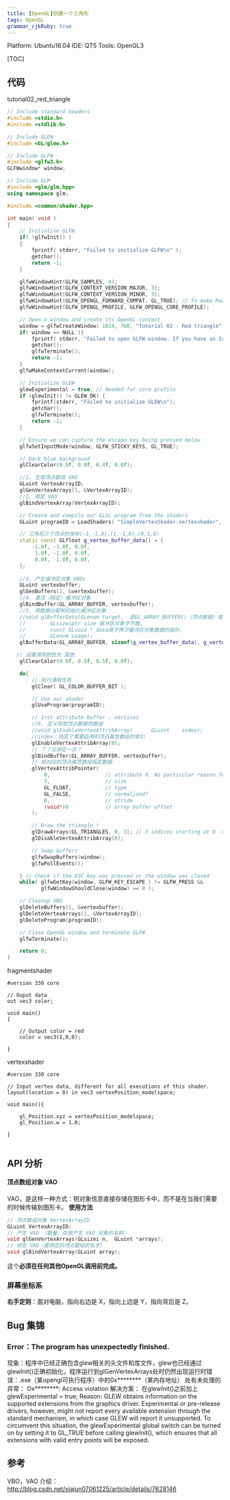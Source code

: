```yaml
---
title: [OpenGL]创建一个三角形
tags: OpenGL
grammar_cjkRuby: true
---
```

Platform: Ubuntu16.04
IDE: QT5
Tools: OpenGL3

[TOC]

## 代码
tutorial02_red_triangle
```cpp
// Include standard headers
#include <stdio.h>
#include <stdlib.h>

// Include GLEW
#include <GL/glew.h>

// Include GLFW
#include <glfw3.h>
GLFWwindow* window;

// Include GLM
#include <glm/glm.hpp>
using namespace glm;

#include <common/shader.hpp>

int main( void )
{
    // Initialise GLFW
    if( !glfwInit() )
    {
        fprintf( stderr, "Failed to initialize GLFW\n" );
        getchar();
        return -1;
    }

    glfwWindowHint(GLFW_SAMPLES, 4);
    glfwWindowHint(GLFW_CONTEXT_VERSION_MAJOR, 3);
    glfwWindowHint(GLFW_CONTEXT_VERSION_MINOR, 3);
    glfwWindowHint(GLFW_OPENGL_FORWARD_COMPAT, GL_TRUE); // To make MacOS happy; should not be needed
    glfwWindowHint(GLFW_OPENGL_PROFILE, GLFW_OPENGL_CORE_PROFILE);

    // Open a window and create its OpenGL context
    window = glfwCreateWindow( 1024, 768, "Tutorial 02 - Red triangle", NULL, NULL);
    if( window == NULL ){
        fprintf( stderr, "Failed to open GLFW window. If you have an Intel GPU, they are not 3.3 compatible. Try the 2.1 version of the tutorials.\n" );
        getchar();
        glfwTerminate();
        return -1;
    }
    glfwMakeContextCurrent(window);

    // Initialize GLEW
    glewExperimental = true; // Needed for core profile
    if (glewInit() != GLEW_OK) {
        fprintf(stderr, "Failed to initialize GLEW\n");
        getchar();
        glfwTerminate();
        return -1;
    }

    // Ensure we can capture the escape key being pressed below
    glfwSetInputMode(window, GLFW_STICKY_KEYS, GL_TRUE);

    // Dark blue background
    glClearColor(0.0f, 0.0f, 0.4f, 0.0f);

	//1. 生成顶点数组 VAO 
    GLuint VertexArrayID;
    glGenVertexArrays(1, &VertexArrayID);
    //2. 绑定 VAO
    glBindVertexArray(VertexArrayID);

    // Create and compile our GLSL program from the shaders
    GLuint programID = LoadShaders( "SimpleVertexShader.vertexshader", "SimpleFragmentShader.fragmentshader" );

	// 三角形三个顶点的坐标(-1,-1,0),(1,-1,0),(0,1,0)
    static const GLfloat g_vertex_buffer_data[] = {
        -1.0f, -1.0f, 0.0f,
         1.0f, -1.0f, 0.0f,
         0.0f,  1.0f, 0.0f,
    };
    
	//3. 产生缓冲区对象 VBOs 
    GLuint vertexbuffer;
    glGenBuffers(1, &vertexbuffer);
    //4. 激活（绑定）缓冲区对象
    glBindBuffer(GL_ARRAY_BUFFER, vertexbuffer);
    //5. 用数据分配和初始化缓冲区对象
    //void glBufferData(GLenum target,  是GL_ARRAY_BUFFER()（顶点数据）或GL_ELEMENT_ARRAY_BUFFER(索引数据)
    //        GLsizeiptr size 缓冲区对象字节数,
    //        const GLvoid * data用于拷贝缓冲区对象数据的指针,
    //        GLenum usage);
    glBufferData(GL_ARRAY_BUFFER, sizeof(g_vertex_buffer_data), g_vertex_buffer_data, GL_STATIC_DRAW);

   // 设置清除颜色为 蓝色
    glClearColor(0.0f, 0.5f, 0.5f, 0.0f); 

    do{
        // 执行清除任务
        glClear( GL_COLOR_BUFFER_BIT );

        // Use our shader
        glUseProgram(programID);

        // 1rst attribute buffer : vertices
        //6. 定义存放顶点数据的数组
        //void glEnableVertexAttribArray(      GLuint    index);
		//index：指定了需要启用的顶点属性数组的索引
        glEnableVertexAttribArray(0);
        // ？？又绑定一次？
        glBindBuffer(GL_ARRAY_BUFFER, vertexbuffer);
        // 给对应的顶点属性数组指定数据
        glVertexAttribPointer(
            0,                  // attribute 0. No particular reason for 0, but must match the layout in the shader.
            3,                  // size
            GL_FLOAT,           // type
            GL_FALSE,           // normalized?
            0,                  // stride
            (void*)0            // array buffer offset
        );

        // Draw the triangle !
        glDrawArrays(GL_TRIANGLES, 0, 3); // 3 indices starting at 0 -> 1 triangle
        glDisableVertexAttribArray(0);

        // Swap buffers
        glfwSwapBuffers(window);
        glfwPollEvents();

    } // Check if the ESC key was pressed or the window was closed
    while( glfwGetKey(window, GLFW_KEY_ESCAPE ) != GLFW_PRESS &&
           glfwWindowShouldClose(window) == 0 );

    // Cleanup VBO
    glDeleteBuffers(1, &vertexbuffer);
    glDeleteVertexArrays(1, &VertexArrayID);
    glDeleteProgram(programID);

    // Close OpenGL window and terminate GLFW
    glfwTerminate();

    return 0;
}

```
fragmentshader
```
#version 330 core

// Ouput data
out vec3 color;

void main()
{

	// Output color = red 
	color = vec3(1,0,0);

}
```
vertexshader
```
#version 330 core

// Input vertex data, different for all executions of this shader.
layout(location = 0) in vec3 vertexPosition_modelspace;

void main(){

    gl_Position.xyz = vertexPosition_modelspace;
    gl_Position.w = 1.0;

}


```

## API 分析
#### 顶点数组对象 VAO
VAO，是这样一种方式：把对象信息直接存储在图形卡中，而不是在当我们需要的时候传输到图形卡。
**使用方法**
```cpp
// 顶点数组对象 VertexArrayID
GLuint VertexArrayID;
// 产生 VAO （数量，存放产生 VAO 对象的名称）
void glGenVertexArrays(GLsizei n,  GLuint *arrays);
// 绑定 VAO（要绑定的顶点数组的名字）
void glBindVertexArray(GLuint array);
```
这个**必须在任何其他OpenGL调用前完成。**

### 屏幕坐标系
**右手定则**：面对电脑，指向右边是 X，指向上边是 Y，指向背后是 Z。


## Bug 集锦
### Error：The program has unexpectedly finished.
现象：程序中已经正确包含glew相关的头文件和库文件，glew也已经通过glewInit()正确初始化，程序运行到glGenVertexArrays处时仍然出现运行时错误：.exe（某opengl可执行程序）中的0x********（某内存地址） 处有未处理的异常： Ox********: Access violation
解决方案：
 在glewInit()之前加上glewExperimental = true;
Reason:
GLEW obtains information on the supported extensions from the graphics driver. Experimental or pre-release drivers, however, might not report every available extension through the standard mechanism, in which case GLEW will report it unsupported. To circumvent this situation, the glewExperimental global switch can be turned on by setting it to GL_TRUE before calling glewInit(), which ensures that all extensions with valid entry points will be exposed. 

###

##  参考
VBO，VAO 介绍：http://blog.csdn.net/xiajun07061225/article/details/7628146